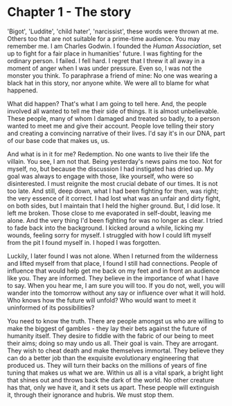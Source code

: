 
# Chapter 1 - The story

'Bigot', 'Luddite', 'child hater', 'narcissist', these words were thrown at me. Others too that are not suitable for a prime-time audience. You may remember me. I am Charles Godwin. I founded the *Human Association*, set up to fight for a fair place in humanities' future. I was fighting for the ordinary person. I failed. I fell hard. I regret that I threw it all away in a moment of anger when I was under pressure. Even so, I was not the monster you think. To paraphrase a friend of mine: No one was wearing a black hat in this story, nor anyone white. We were all to blame for what happened. 

What did happen? That's what I am going to tell here. And, the people involved all wanted to tell me their side of things. It is almost unbelievable. These people, many of whom I damaged and treated so badly, to a person wanted to meet me and give their account. People love telling their story and creating a convincing narrative of their lives. I'd say it's in our DNA, part of our base code that makes us, us.

And what is in it for me? Redemption. No one wants to live their life the villain. You see, I am not that. Being yesterday's news pains me too. Not for myself, no, but because the discussion I had instigated has dried up. My goal was always to engage with those, like yourself, who were so disinterested. I must reignite the most crucial debate of our times. It is not too late. And still, deep down, what I had been fighting for then, was right; the very essence of it correct. I had lost what was an unfair and dirty fight, on both sides, but I maintain that I held the higher ground. But, I did lose. It left me broken. Those close to me evaporated in self-doubt, leaving me alone. And the very thing I'd been fighting for was no longer as clear. I tried to fade back into the background. I kicked around a while, licking my wounds, feeling sorry for myself. I struggled with how I could lift myself from the pit I found myself in. I hoped I was forgotten.

Luckily, I later found I was not alone. When I returned from the wilderness and lifted myself from that place, I found I still had connections. People of influence that would help get me back on my feet and in front an audience like you. They are informed. They believe in the importance of what I have to say. When you hear me, I am sure you will too. If you do not, well, you will wander into the tomorrow without any say or influence over what it will hold. Who knows how the future will unfold? Who would want to meet it uninformed of its possibilities? 

You need to know the truth. There are people amongst us who are willing to make the biggest of gambles - they lay their bets against the future of humanity itself. They desire to fiddle with the fabric of our being to meet their aims; doing so may undo us all. Their goal is vain. They are arrogant. They wish to cheat death and make themselves immortal. They believe they can do a better job than the exquisite evolutionary engineering that produced us. They will turn their backs on the millions of years of fine tuning that makes us what we are. Within us all is a vital spark, a bright light that shines out and throws back the dark of the world. No other creature has that, only we have it, and it sets us apart. These people will extinguish it, through their ignorance and hubris. We must stop them. 
